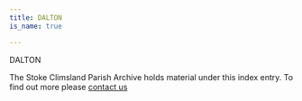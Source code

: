 ```yaml
---
title: DALTON
is_name: true

---
```


DALTON


The Stoke Climsland Parish Archive holds material under this index entry. To find out more please [contact us](/contact/)

